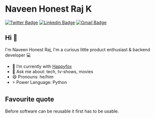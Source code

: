 # Naveen Honest Raj K
[![Twitter Badge](https://img.shields.io/badge/-@nav_devl-1ca0f1?style=flat-square&labelColor=1ca0f1&logo=twitter&logoColor=white&link=https://twitter.com/nav_devl)](https://twitter.com/nav_devl) [![Linkedin Badge](https://img.shields.io/badge/-naveenhonestraj-blue?style=flat-square&logo=Linkedin&logoColor=white&link=https://www.linkedin.com/in/naveenhonestraj/)](https://www.linkedin.com/in/naveenhonestraj/) [![Gmail Badge](https://img.shields.io/badge/-naveendurai19@gmail.com-c14438?style=flat-square&logo=Gmail&logoColor=white&link=mailto:naveendurai19@gmail.com)](mailto:naveendurai19@gmail.com)

## Hi 👋
I'm Naveen Honest Raj, I'm a curious little product enthusiast & backend developer 💻 

- 🌱  I’m currently with [Happyfox](https://happyfox.com)
- 💬  Ask me about: tech, tv-shows, movies
- 😄  Pronouns: he/him
-  ⚡  Power Language: Python

## Favourite quote
Before software can be reusable it first has to be usable.
